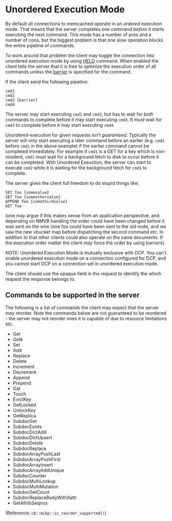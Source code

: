 # Unordered Execution Mode

By default all connections to memcached operate in an _ordered_ execution
mode. That means that the server completes one command _before_ it
starts executing the next command. This mode has a number of pros and
a number of cons, but the biggest problem is that one slow operation
blocks the entire pipeline of commands.

To work around that problem the client may toggle the connection into
unordered execution mode by using [HELO](BinaryProtocol.md#0x1f-helo)
command. When enabled the client tells the server that it is free
to optimize the execution order of all commands unless the
[barrier](BinaryProtocol.md#request-header-with-flexible-framing-extras")
 is specified for the command.

If the client send the following pipeline:

    cmd1
    cmd2
    cmd3 [barrier]
    cmd4

The server _may_ start executing `cmd1` and `cmd2`, but has to wait
for _both_ commands to complete before it may start executing `cmd3`.
It *must* wait for `cmd3` to complete before it may start executing `cmd4`.

Unordered-execution for given requests isn't _guaranteed_. Typically the
server will only start executing a later command before an earlier (e.g.
`cmd2` before `cmd1` in the above example) if the earlier command cannot
be completed immediately. For example if `cmd1` is a GET for a key which is
non-resident, `cmd1` must wait for a background fetch to disk to occur before
it can be completed. With Unordered Exeuction, the server can start to execute
`cmd2` while it is waiting for the background fetch for `cmd1` to complete.

The server gives the client full freedom to do stupid things like:

    SET foo {somevalue}
    SET foo {someothervalue}
    APPEND foo {somethirdvalue}
    GET foo

(one may argue if this makes sense from an application perspective, and
depending on NMVB handling the order could have been changed before it
was sent on the wire (one foo could have been sent to the old node, and
we saw the new vbucket map before dispatching the second command etc. In
addition to that other clients could also operate on the same documents.
If the execution order matter the client may force the order by using
barriers).

NOTE: Unordered Execution Mode is mutually exclusive with DCP. You
can't enable unordered execution mode on a connection configured for
DCP, and you cannot start DCP on a connection set in unordered execution
mode.

The client should use the opaque field in the request to identify the
which request the response belongs to.

## Commands to be supported in the server

The following is a list of commands the client may expect that
the server _may_ reorder. Note the commands below are not guaranteed to be
reordered - the server may not reorder ones it is capable of due to resource
limitations etc.

* Get
* Getk
* Set
* Add
* Replace
* Delete
* Increment
* Decrement
* Append
* Prepend
* Gat
* Touch
* EvictKey
* GetLocked
* UnlockKey
* GetReplica
* SubdocGet
* SubdocExists
* SubdocDictAdd
* SubdocDictUpsert
* SubdocDelete
* SubdocReplace
* SubdocArrayPushLast
* SubdocArrayPushFirst
* SubdocArrayInsert
* SubdocArrayAddUnique
* SubdocCounter
* SubdocMultiLookup
* SubdocMultiMutation
* SubdocGetCount
* SubdocReplaceBodyWithXattr
* GetAllVbSeqnos

(Reference: `cb::mcbp::is_reorder_supported()`)
